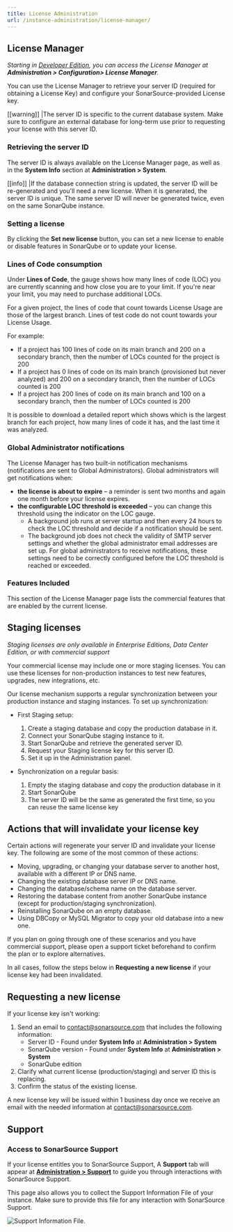 ```yaml
---
title: License Administration
url: /instance-administration/license-manager/
---
```


## License Manager
_Starting in [Developer Edition](https://redirect.sonarsource.com/editions/developer.html), you can access the License Manager at **Administration > Configuration> License Manager**._

You can use the License Manager to retrieve your server ID (required for obtaining a License Key) and configure your SonarSource-provided License key.

[[warning]]
|The server ID is specific to the current database system. Make sure to configure an external database for long-term use prior to requesting your license with this server ID.

### Retrieving the server ID
The server ID is always available on the License Manager page, as well as in the **System Info** section at **Administration > System**.

[[info]]
|If the database connection string is updated, the server ID will be re-generated and you'll need a new license. When it is generated, the server ID is unique. The same server ID will never be generated twice, even on the same SonarQube instance.

### Setting a license
By clicking the **Set new license** button, you can set a new license to enable or disable features in SonarQube or to update your license.

### Lines of Code consumption
Under **Lines of Code**, the gauge shows how many lines of code (LOC) you are currently scanning and how close you are to your limit. If you're near your limit, you may need to purchase additional LOCs.

For a given project, the lines of code that count towards License Usage are those of the largest branch. Lines of test code do not count towards your License Usage.

For example:
- If a project has 100 lines of code on its main branch and 200 on a secondary branch, then the number of LOCs counted for the project is 200
- If a project has 0 lines of code on its main branch (provisioned but never analyzed) and 200 on a secondary branch, then the number of LOCs counted is 200
- If a project has 200 lines of code on its main branch and 100 on a secondary branch, then the number of LOCs counted is 200

It is possible to download a detailed report which shows which is the largest branch for each project, how many lines of code it has, and the last time it was analyzed.

### Global Administrator notifications
The License Manager has two built-in notification mechanisms (notifications are sent to Global Administrators). Global administrators will get notifications when:

- **the license is about to expire** – a reminder is sent two months and again one month before your license expires.
- **the configurable LOC threshold is exceeded** – you can change this threshold using the indicator on the LOC gauge. 
	- A background job runs at server startup and then every 24 hours to check the LOC threshold and decide if a notification should be sent. 
	- The background job does not check the validity of SMTP server settings and whether the global administrator email addresses are set up. For global administrators to receive notifications, these settings need to be correctly configured before the LOC threshold is reached or exceeded.

### Features Included

This section of the License Manager page lists the commercial features that are enabled by the current license.

## Staging licenses
_Staging licenses are only available in Enterprise Editions, Data Center Edition, or with commercial support_

Your commercial license may include one or more staging licenses. You can use these licenses for non-production instances to test new features, upgrades, new integrations, etc.

Our license mechanism supports a regular synchronization between your production instance and staging instances. To set up synchronization:

- First Staging setup:
  1. Create a staging database and copy the production database in it.
  1. Connect your SonarQube staging instance to it.
  1. Start SonarQube and retrieve the generated server ID.
  1. Request your Staging license key for this server ID.
  1. Set it up in the Administration panel.
  
- Synchronization on a regular basis:
  1. Empty the staging database and copy the production database in it
  1. Start SonarQube
  1. The server ID will be the same as generated the first time, so you can reuse the same license key

## Actions that will invalidate your license key

Certain actions will regenerate your server ID and invalidate your license key. The following are some of the most common of these actions:

- Moving, upgrading, or changing your database server to another host, available with a different IP or DNS name.
- Changing the existing database server IP or DNS name.
- Changing the database/schema name on the database server.
- Restoring the database content from another SonarQube instance (except for production/staging synchronization).
- Reinstalling SonarQube on an empty database.
- Using DBCopy or MySQL Migrator to copy your old database into a new one.

If you plan on going through one of these scenarios and you have commercial support, please open a support ticket beforehand to confirm the plan or to explore alternatives.

In all cases, follow the steps below in **Requesting a new license** if your license key had been invalidated.

## Requesting a new license
If your license key isn't working:
1. Send an email to contact@sonarsource.com that includes the following information:
	- Server ID - Found under **System Info** at **Administration > System**
	- SonarQube version - Found under **System Info** at **Administration > System**
	- SonarQube edition
1. Clarify what current license (production/staging) and server ID this is replacing.
1. Confirm the status of the existing license.

A new license key will be issued within 1 business day once we receive an email with the needed information at contact@sonarsource.com.

## Support

### Access to SonarSource Support
If your license entitles you to SonarSource Support, A **Support** tab will appear at **[Administration > Support](/#sonarqube-admin#/admin/extension/license/support)** to guide you through interactions with SonarSource Support.

This page also allows you to collect the Support Information File of your instance. Make sure to provide this file for any interaction with SonarSource Support.

![Support Information File.](/images/support-information-file.png)

